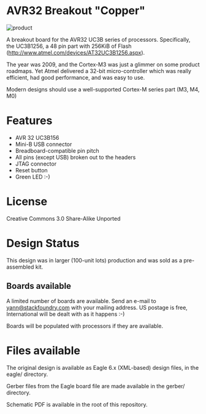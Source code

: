 # AVR32 Breakout "Copper"

![product](https://raw.githubusercontent.com/theatrus/copper-avr32-breakout/master/copper.jpg)

A breakout board for the AVR32 UC3B series of
processors. Specifically, the UC3B1256, a 48 pin part with 256KiB of
Flash (http://www.atmel.com/devices/AT32UC3B1256.aspx).

The year was 2009, and the Cortex-M3 was just a glimmer on some
product roadmaps. Yet Atmel delivered a 32-bit micro-controller which
was really efficient, had good performance, and was easy to use.

Modern designs should use a well-supported Cortex-M series part (M3,
M4, M0)

# Features

 * AVR 32 UC3B156
 * Mini-B USB connector
 * Breadboard-compatible pin pitch
 * All pins (except USB) broken out to the headers
 * JTAG connector
 * Reset button
 * Green LED :-)

# License

Creative Commons 3.0 Share-Alike Unported

# Design Status

This design was in larger (100-unit lots) production and was sold as a
pre-assembled kit.

## Boards available

A limited number of boards are available. Send an e-mail to
yann@stackfoundry.com with your mailing address. US postage is free,
International will be dealt with as it happens :-)

Boards will be populated with processors if they are available.

# Files available

The original design is available as Eagle 6.x (XML-based) design
files, in the eagle/ directory.

Gerber files from the Eagle board file are made available in the
gerber/ directory.

Schematic PDF is available in the root of this repository.




